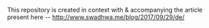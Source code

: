 This repository is created in context with & accompanying the article present here -- http://www.swadhwa.me/blog/2017/09/29/de/ 
